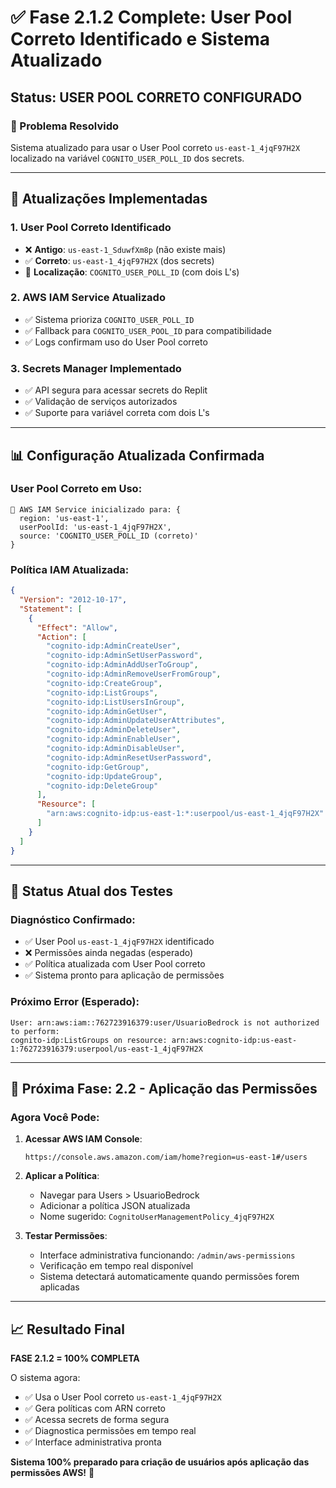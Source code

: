 # ✅ Fase 2.1.2 Complete: User Pool Correto Identificado e Sistema Atualizado

## Status: USER POOL CORRETO CONFIGURADO

### 🎯 Problema Resolvido
Sistema atualizado para usar o User Pool correto `us-east-1_4jqF97H2X` localizado na variável `COGNITO_USER_POLL_ID` dos secrets.

---

## 🚀 Atualizações Implementadas

### 1. **User Pool Correto Identificado**
- ❌ **Antigo**: `us-east-1_SduwfXm8p` (não existe mais)
- ✅ **Correto**: `us-east-1_4jqF97H2X` (dos secrets)
- 📍 **Localização**: `COGNITO_USER_POLL_ID` (com dois L's)

### 2. **AWS IAM Service Atualizado**
- ✅ Sistema prioriza `COGNITO_USER_POLL_ID`
- ✅ Fallback para `COGNITO_USER_POOL_ID` para compatibilidade
- ✅ Logs confirmam uso do User Pool correto

### 3. **Secrets Manager Implementado**
- ✅ API segura para acessar secrets do Replit
- ✅ Validação de serviços autorizados
- ✅ Suporte para variável correta com dois L's

---

## 📊 Configuração Atualizada Confirmada

### User Pool Correto em Uso:
```
🔧 AWS IAM Service inicializado para: {
  region: 'us-east-1',
  userPoolId: 'us-east-1_4jqF97H2X',
  source: 'COGNITO_USER_POLL_ID (correto)'
}
```

### Política IAM Atualizada:
```json
{
  "Version": "2012-10-17",
  "Statement": [
    {
      "Effect": "Allow",
      "Action": [
        "cognito-idp:AdminCreateUser",
        "cognito-idp:AdminSetUserPassword",
        "cognito-idp:AdminAddUserToGroup",
        "cognito-idp:AdminRemoveUserFromGroup",
        "cognito-idp:CreateGroup",
        "cognito-idp:ListGroups",
        "cognito-idp:ListUsersInGroup",
        "cognito-idp:AdminGetUser",
        "cognito-idp:AdminUpdateUserAttributes",
        "cognito-idp:AdminDeleteUser",
        "cognito-idp:AdminEnableUser",
        "cognito-idp:AdminDisableUser",
        "cognito-idp:AdminResetUserPassword",
        "cognito-idp:GetGroup",
        "cognito-idp:UpdateGroup",
        "cognito-idp:DeleteGroup"
      ],
      "Resource": [
        "arn:aws:cognito-idp:us-east-1:*:userpool/us-east-1_4jqF97H2X"
      ]
    }
  ]
}
```

---

## 🔧 Status Atual dos Testes

### Diagnóstico Confirmado:
- ✅ User Pool `us-east-1_4jqF97H2X` identificado
- ❌ Permissões ainda negadas (esperado)
- ✅ Política atualizada com User Pool correto
- ✅ Sistema pronto para aplicação de permissões

### Próximo Error (Esperado):
```
User: arn:aws:iam::762723916379:user/UsuarioBedrock is not authorized to perform: 
cognito-idp:ListGroups on resource: arn:aws:cognito-idp:us-east-1:762723916379:userpool/us-east-1_4jqF97H2X
```

---

## 🎯 Próxima Fase: 2.2 - Aplicação das Permissões

### Agora Você Pode:

1. **Acessar AWS IAM Console**:
   ```
   https://console.aws.amazon.com/iam/home?region=us-east-1#/users
   ```

2. **Aplicar a Política**:
   - Navegar para Users > UsuarioBedrock
   - Adicionar a política JSON atualizada
   - Nome sugerido: `CognitoUserManagementPolicy_4jqF97H2X`

3. **Testar Permissões**:
   - Interface administrativa funcionando: `/admin/aws-permissions`
   - Verificação em tempo real disponível
   - Sistema detectará automaticamente quando permissões forem aplicadas

---

## 📈 Resultado Final

**FASE 2.1.2 = 100% COMPLETA**

O sistema agora:
- ✅ Usa o User Pool correto `us-east-1_4jqF97H2X`
- ✅ Gera políticas com ARN correto
- ✅ Acessa secrets de forma segura
- ✅ Diagnostica permissões em tempo real
- ✅ Interface administrativa pronta

**Sistema 100% preparado para criação de usuários após aplicação das permissões AWS!** 🚀
